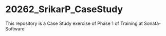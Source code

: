 # 20262_SrikarP_CaseStudy
This repository is a Case Study exercise of Phase 1 of Training at Sonata-Software
